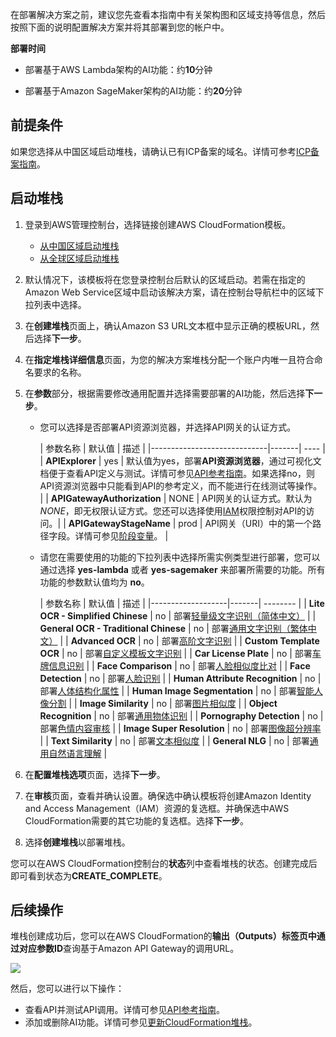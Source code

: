 在部署解决方案之前，建议您先查看本指南中有关架构图和区域支持等信息，然后按照下面的说明配置解决方案并将其部署到您的帐户中。

**部署时间**

- 部署基于AWS Lambda架构的AI功能：约**10**分钟

- 部署基于Amazon SageMaker架构的AI功能：约**20**分钟

## 前提条件

如果您选择从中国区域启动堆栈，请确认已有ICP备案的域名。详情可参考[ICP备案指南](https://www.amazonaws.cn/support/icp/)。

## 启动堆栈

1. 登录到AWS管理控制台，选择链接创建AWS CloudFormation模板。

    - [从中国区域启动堆栈][template-china1]
    - [从全球区域启动堆栈][template-global]

2. 默认情况下，该模板将在您登录控制台后默认的区域启动。若需在指定的Amazon Web Service区域中启动该解决方案，请在控制台导航栏中的区域下拉列表中选择。

3. 在**创建堆栈**页面上，确认Amazon S3 URL文本框中显示正确的模板URL，然后选择**下一步**。

4. 在**指定堆栈详细信息**页面，为您的解决方案堆栈分配一个账户内唯一且符合命名要求的名称。

5. 在**参数**部分，根据需要修改通用配置并选择需要部署的AI功能，然后选择**下一步**。

    - 您可以选择是否部署API资源浏览器，并选择API网关的认证方式。

      | 参数名称                        | 默认值   |  描述 |
                  |-----------------------------|-------| ----  |
      | **APIExplorer**             | yes   | 默认值为yes，部署**API资源浏览器**，通过可视化文档便于查看API定义与测试。详情可参见[API参考指南](api-explorer.md)。如果选择no，则API资源浏览器中只能看到API的参考定义，而不能进行在线测试等操作。 |
      | **APIGatewayAuthorization** | NONE  | API网关的认证方式。默认为*NONE*，即无权限认证方式。您还可以选择使用[IAM](https://docs.aws.amazon.com/zh_cn/apigateway/latest/developerguide/permissions.html)权限控制对API的访问。|
      | **APIGatewayStageName**     | prod  | API网关（URI）中的第一个路径字段。详情可参见[阶段变量](https://docs.aws.amazon.com/zh_cn/apigateway/latest/developerguide/stage-variables.html)。 |

    - 请您在需要使用的功能的下拉列表中选择所需实例类型进行部署，您可以通过选择 **yes-lambda** 或者 **yes-sagemaker**
      来部署所需要的功能。所有功能的参数默认值均为 **no**。

      | 参数名称                               | 默认值   |  描述 |
                        |-------------------|-------| --------  |
      | **Lite OCR - Simplified Chinese**  | no    | 部署[轻量级文字识别（简体中文）](deploy-general-ocr.md) |
      | **General OCR - Traditional Chinese** | no    | 部署[通用文字识别（繁体中文）](deploy-general-ocr-traditional.md) |
      | **Advanced OCR**     | no    | 部署[高阶文字识别](deploy-advanced-ocr.md) |
      | **Custom Template OCR**            | no    | 部署[自定义模板文字识别](deploy-custom-ocr.md) |
      | **Car License Plate**              | no    | 部署[车牌信息识别](deploy-car-license-plate.md) |
      | **Face Comparison**                | no    | 部署[人脸相似度比对](deploy-face-comparison.md) |
      | **Face Detection**                 | no    | 部署[人脸识别](deploy-face-detection.md) |
      | **Human Attribute Recognition**    | no    | 部署[人体结构化属性](deploy-human-attribute-recognition.md) |
      | **Human Image Segmentation**       | no    | 部署[智能人像分割](deploy-human-image-segmentation.md) |
      | **Image Similarity**               | no    | 部署[图片相似度](deploy-image-similarity.md) |
      | **Object Recognition**             | no    | 部署[通用物体识别](deploy-object-recognition.md) |
      | **Pornography Detection**          | no    | 部署[色情内容审核](deploy-pornography-detection.md) |
      | **Image Super Resolution**         | no    | 部署[图像超分辨率](deploy-image-super-resolution.md) |
      | **Text Similarity**                | no    | 部署[文本相似度](deploy-text-similarity.md) |
      | **General NLG**                    | no    | 部署[通用自然语言理解](deploy-general-nlu.md) |

6. 在**配置堆栈选项**页面，选择**下一步**。

7. 在**审核**页面，查看并确认设置。确保选中确认模板将创建Amazon Identity and Access Management（IAM）资源的复选框。并确保选中AWS
   CloudFormation需要的其它功能的复选框。选择**下一步**。

8. 选择**创建堆栈**以部署堆栈。

您可以在AWS CloudFormation控制台的**状态**列中查看堆栈的状态。创建完成后即可看到状态为**CREATE_COMPLETE**。

## 后续操作

堆栈创建成功后，您可以在AWS CloudFormation的**输出（Outputs）**标签页中通过对应**参数ID**查询基于Amazon API Gateway的调用URL。

![](./images/output.png)

然后，您可以进行以下操作：

- 查看API并测试API调用。详情可参见[API参考指南](api-explorer.md)。
- 添加或删除AI功能。详情可参见[更新CloudFormation堆栈](deploy-add-delete-api.md)。

[template-china1]:https://cn-north-1.console.amazonaws.cn/cloudformation/home?region=cn-north-1#/stacks/create/template?stackName=AI-Solution-Kit&templateURL=https://aws-gcr-solutions.s3.cn-north-1.amazonaws.com.cn/Aws-gcr-ai-solution-kit/v1.3.0/AI-Solution-Kit.template

[template-global]: https://console.aws.amazon.com/cloudformation/home?region=us-east-1#/stacks/create/template?stackName=AI-Solution-Kit&templateURL=https://aws-gcr-solutions.s3.amazonaws.com/Aws-gcr-ai-solution-kit/v1.3.0/AI-Solution-Kit.template
